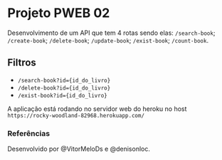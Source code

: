 # Projeto PWEB 02 

Desenvolvimento de um API que tem 4 rotas sendo elas: `/search-book`; `/create-book`; `/delete-book`; `/update-book`; `/exist-book`; `/count-book`.

## Filtros

- `/search-book?id={id_do_livro}`
- `/delete-book?id={id_do_livro}`
- `/exist-book?id={id_do_livro}`

A aplicação está rodando no servidor web do heroku no host `https://rocky-woodland-82968.herokuapp.com/`

### Referências

Desenvolvido por @VitorMeloDs e @denisonloc.
